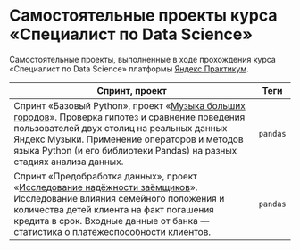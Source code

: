 # Самостоятельные проекты курса «Специалист по Data Science»

Самостоятельные проекты, выполненные в ходе прохождения курса «Специалист по Data Science» платформы [Яндекс Практикум](https://practicum.yandex.ru/).

| Спринт, проект | Теги |
| --- | --- |
| Спринт «Базовый Python», проект «[Музыка больших городов](./projects/03_basic-python/notebook.ipynb)». Проверка гипотез и сравнение поведения пользователей двух столиц на реальных данных Яндекс Музыки. Применение операторов и методов языка Python (и его библиотеки Pandas) на разных стадиях анализа данных. | `pandas` |
| Спринт «Предобработка данных», проект «[Исследование надёжности заёмщиков](./projects/04_data-preprocessing/notebook.ipynb)». Исследование влияния семейного положения и количества детей клиента на факт погашения кредита в срок. Входные данные от банка — статистика о платёжеспособности клиентов. | `pandas` |
